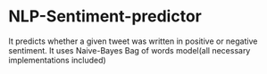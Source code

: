 # NLP-Sentiment-predictor
  It predicts whether a given tweet was written in positive or negative sentiment.
  It uses Naive-Bayes Bag of words model(all necessary implementations included)
